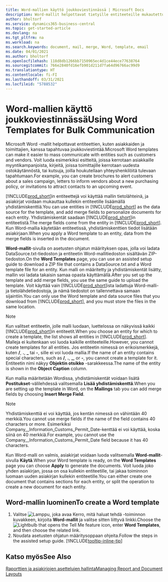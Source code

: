 ```yaml
---
title: Word-mallien käyttö joukkoviestinnässä | Microsoft Docs
description: Word-mallit helpottavat tietyille entiteeteille mukautettujen asiakirjojen joukkoluontia.
author: bholtorf
ms.service: dynamics365-business-central
ms.topic: get-started-article
ms.devlang: na
ms.tgt_pltfrm: na
ms.workload: na
ms.search.keywords: document, mail, merge, Word, template, email
ms.date: 04/01/2021
ms.author: bholtorf
ms.openlocfilehash: 118d8db1266bb7150965ec4d1ce44ece77638764
ms.sourcegitcommit: 766e2840fd16efb901d211d7fa64d96766ac99d9
ms.translationtype: HT
ms.contentlocale: fi-FI
ms.lasthandoff: 03/31/2021
ms.locfileid: "5788532"
---
```

# <a name="using-word-templates-for-bulk-communication"></a><span data-ttu-id="ca317-103">Word-mallien käyttö joukkoviestinnässä</span><span class="sxs-lookup"><span data-stu-id="ca317-103">Using Word Templates for Bulk Communication</span></span>
<span data-ttu-id="ca317-104">Microsoft Word -mallit helpottavat entiteettien, kuten asiakkaiden ja toimittajien, kanssa tapahtuvaa joukkoviestintää.</span><span class="sxs-lookup"><span data-stu-id="ca317-104">Microsoft Word templates can make it easier to mass communicate with entities such as customers and vendors.</span></span> <span data-ttu-id="ca317-105">Voit luoda esimerkiksi esitteitä, joissa kerrotaan asiakkaille myyntikampanjoista, kirjeitä, joissa toimittajille kerrotaan uudesta ostokäytännöstä, tai kutsuja, joilla houkutellaan yhteyshenkilöitä tulevaan tapahtumaan.</span><span class="sxs-lookup"><span data-stu-id="ca317-105">For example, you can create brochures to alert customers about a sales campaign, letters to inform vendors about a new purchasing policy, or invitations to attract contacts to an upcoming event.</span></span>

<span data-ttu-id="ca317-106">[!INCLUDE[prod_short](includes/prod_short.md)]in entiteettejä voi käyttää mallin tietolähteinä, ja asiakirjat voidaan mukauttaa kullekin entiteetille lisäämällä yhdistämiskenttiä.</span><span class="sxs-lookup"><span data-stu-id="ca317-106">You can use entities in [!INCLUDE[prod_short](includes/prod_short.md)] as the data source for the template, and add merge fields to personalize documents for each entity.</span></span> <span data-ttu-id="ca317-107">Yhdistämiskentät saadaan [!INCLUDE[prod_short](includes/prod_short.md)]in entiteetistä.</span><span class="sxs-lookup"><span data-stu-id="ca317-107">The merge fields come from the entity in [!INCLUDE[prod_short](includes/prod_short.md)].</span></span> <span data-ttu-id="ca317-108">Kun Word-mallia käytetään entiteetissä, yhdistämiskenttien tiedot lisätään asiakirjaan.</span><span class="sxs-lookup"><span data-stu-id="ca317-108">When you apply a Word template to an entity, data from the merge fields is inserted in the document.</span></span>

<span data-ttu-id="ca317-109">**Word-mallit**-sivulla on asetusten ohjatun määrityksen opas, jolla voi ladata DataSource.txt-tiedoston ja entiteetin Word-mallitiedoston sisältävän ZIP-tiedoston.</span><span class="sxs-lookup"><span data-stu-id="ca317-109">On the **Word Templates** page, you can use an assisted setup guide to download a ZIP file that contains a DataSource.txt and a Word template file for an entity.</span></span> <span data-ttu-id="ca317-110">Kun malli on määritetty ja yhdistämiskentät lisätty, mallin voi ladata takaisin samaa opasta käyttämällä.</span><span class="sxs-lookup"><span data-stu-id="ca317-110">After you set up the template and add merge fields, you use the same guide to upload the template.</span></span> <span data-ttu-id="ca317-111">Voit käyttää vain [!INCLUDE[prod_short](includes/prod_short.md)]ista ladattuja Word-malli- ja tietolähdetiedostoja, ja nämä tiedostot on tallennettava samaan sijaintiin.</span><span class="sxs-lookup"><span data-stu-id="ca317-111">You can only use the Word template and data source files that you download from [!INCLUDE[prod_short](includes/prod_short.md)], and you must store the files in the same location.</span></span>

> [!NOTE]
> <span data-ttu-id="ca317-112">Kun valitset entiteetin, jolle malli luodaan, luettelossa on näkyvissä kaikki [!INCLUDE[prod_short](includes/prod_short.md)]in entiteetit.</span><span class="sxs-lookup"><span data-stu-id="ca317-112">When you choose an entity for which to create a template, the list shows all entities in [!INCLUDE[prod_short](includes/prod_short.md)].</span></span> <span data-ttu-id="ca317-113">Malleja ei kuitenkaan voi luoda kaikille entiteeteille.</span><span class="sxs-lookup"><span data-stu-id="ca317-113">However, you cannot create templates for all entities.</span></span> <span data-ttu-id="ca317-114">Jos entiteetin nimessä on erikoismerkkejä, kuten **/**, **.**, **_** tai **-**, sille ei voi luoda mallia.</span><span class="sxs-lookup"><span data-stu-id="ca317-114">If the name of an entity contains special characters, such as **/**, **.**, **_**, or **-**, you cannot create a template for it.</span></span> <span data-ttu-id="ca317-115">Entiteetin nimi näkyy **Objektin otsikko** -sarakkeessa.</span><span class="sxs-lookup"><span data-stu-id="ca317-115">The name of the entity is shown in the **Object Caption** column.</span></span>

<span data-ttu-id="ca317-116">Kun mallia määritetään Wordissa, yhdistämiskentät voidaan lisätä **Postitukset**-välilehdessä valitsemalla **Lisää yhdistämiskenttä**.</span><span class="sxs-lookup"><span data-stu-id="ca317-116">When you are setting up the template in Word, on the **Mailings** tab you can add merge fields by choosing **Insert Merge Field**.</span></span>

> [!NOTE]
> <span data-ttu-id="ca317-117">Yhdistämiskenttiä ei voi käyttää, jos kentän nimessä on vähintään 40 merkkiä.</span><span class="sxs-lookup"><span data-stu-id="ca317-117">You cannot use merge fields if the name of the field contains 40 characters or more.</span></span> <span data-ttu-id="ca317-118">Esimerkiksi Company__Information_Customs_Permit_Date-kenttää ei voi käyttää, koska siinä on 40 merkkiä.</span><span class="sxs-lookup"><span data-stu-id="ca317-118">For example, you cannot use the Company__Information_Customs_Permit_Date field because it has 40 characters.</span></span> 

<span data-ttu-id="ca317-119">Kun Word-malli on valmis, asiakirjat voidaan luoda valitsemalla **Word-mallit**-sivulla **Käytä**.</span><span class="sxs-lookup"><span data-stu-id="ca317-119">When your Word template is ready, on the **Word Templates** page you can choose **Apply** to generate the documents.</span></span> <span data-ttu-id="ca317-120">Voit luoda joko yhden asiakirjan, jossa on osa kullekin entiteetille, tai jakaa toiminnon luomaan uuden asiakirjan kullekin entiteetille.</span><span class="sxs-lookup"><span data-stu-id="ca317-120">You can either create one document that contains sections for each entity, or split the operation to create a new document for each entity.</span></span>

## <a name="to-create-a-word-template"></a><span data-ttu-id="ca317-121">Word-mallin luominen</span><span class="sxs-lookup"><span data-stu-id="ca317-121">To create a Word template</span></span>
1. <span data-ttu-id="ca317-122">Valitse ![Lamppu, joka avaa Kerro, mitä haluat tehdä -toiminnon](media/ui-search/search_small.png "Kerro, mitä haluat tehdä") kuvakkeen, kirjoita **Word-mallit** ja valitse sitten liittyvä linkki.</span><span class="sxs-lookup"><span data-stu-id="ca317-122">Choose the ![Lightbulb that opens the Tell Me feature](media/ui-search/search_small.png "Tell me what you want to do") icon, enter **Word Templates**, and then choose the related link.</span></span>
2. <span data-ttu-id="ca317-123">Noudata asetusten ohjatun määritysoppaan ohjeita.</span><span class="sxs-lookup"><span data-stu-id="ca317-123">Follow the steps in the assisted setup guide.</span></span> [!INCLUDE[tooltip-inline-tip](includes/tooltip-inline-tip_md.md)]

## <a name="see-also"></a><span data-ttu-id="ca317-124">Katso myös</span><span class="sxs-lookup"><span data-stu-id="ca317-124">See Also</span></span>
[<span data-ttu-id="ca317-125">Raporttien ja asiakirjojen asettelujen hallinta</span><span class="sxs-lookup"><span data-stu-id="ca317-125">Managing Report and Document Layouts</span></span>](ui-manage-report-layouts.md)  
